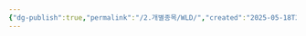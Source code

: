 ```yaml
---
{"dg-publish":true,"permalink":"/2.개별종목/WLD/","created":"2025-05-18T22:07:35.490+09:00","updated":"2025-06-26T17:45:52.160+09:00"}
---
```


